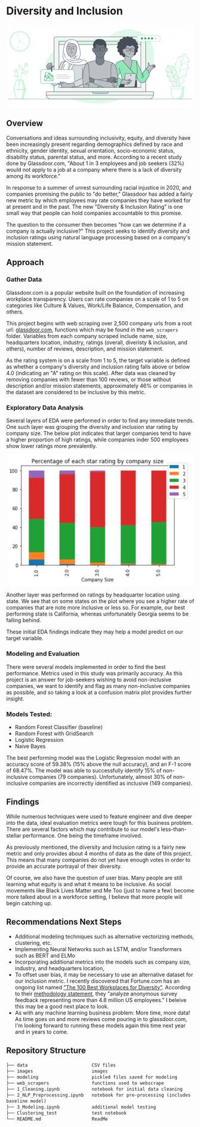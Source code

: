 <h1 id="toc_0">Diversity and Inclusion</h1>

<p><img src="images/glassdoor_header.png" alt=""></p>

<h2 id="toc_1">Overview</h2>

<p>Conversations and ideas surrounding inclusivity, equity, and diversity have been increasingly present regarding demographics defined by race and ethnicity, gender identity, sexual orientation, socio-economic status, disability status, parental status, and more. According to a recent study done by Glassdoor.com, &quot;About 1 in 3 employees and job seekers (32%) would not apply to a job at a company where there is a lack of diversity among its workforce.&quot;</p>

<p>In response to a summer of unrest surrounding racial injustice in 2020, and companies promising the public to &quot;do better,&quot;  Glassdoor has added a fairly new metric by which employees may rate companies they have worked for at present and in the past. The new &quot;Diversity &amp; Inclusion Rating&quot; is one small way that people can hold companies accountable to this promise.</p>

<p>The question to the consumer then becomes &quot;how can we determine if a company is actually inclusive?&quot; This project seeks to identify diversity and inclusion ratings using natural language processing based on a company&#39;s mission statement.</p>

<h2 id="toc_2">Approach</h2>

<h3 id="toc_3">Gather Data</h3>

<p>Glassdoor.com is a popular website built on the foundation of increasing workplace transparency. Users can rate companies on a scale of 1 to 5 on categories like Culture &amp; Values, Work/Life Balance, Compensation, and others.</p>

<p>This project begins with web scraping over 2,500 company urls from a root url: <a href="https://www.glassdoor.com/Explore/browse-companies.htm?overall_rating_low=0&amp;page=1&amp;isHiringSurge=0">glassdoor.com</a>, functions which may be found in the <code>web_scrapers</code> folder. Variables from each company scraped include name, size, headquarters location, industry, ratings (overall, diveristy &amp; inclusion, and others), number of reviews, description, and mission statement.</p>

<p>As the rating system is on a scale from 1 to 5, the target variable is defined as whether a company&#39;s diversity and inclusion rating falls above or below 4.0 (indicating an &quot;A&quot; rating on this scale). After data was cleaned by removing companies with fewer than 100 reviews, or those without description and/or mission statements, approximately 46% or companies in the dataset are considered to be inclusive by this metric.</p>

<h3 id="toc_4">Exploratory Data Analysis</h3>

<p>Several layers of EDA were performed in order to find any immediate trends. One such layer was grouping the diversity and inclusion star rating by company size. The below plot indicates that larger companies tend to have a higher proportion of high ratings, while companies inder 500 employees show lower ratings more prevalently.</p>

<p><img src="images/Star_rating_by_size.png" alt=""></p>

<p>Another layer was performed on ratings by headquarter location using state. We see that on some states on the plot where you see a higher rate of companies that are note more inclusive or less so. For example, our best performing state is California, whereas unfortunately Georgia seems to be falling behind.</p>

<p>These initial EDA findings indicate they may help a model predict on our target variable.</p>

<h3 id="toc_5">Modeling and Evaluation</h3>

<p>There were several models implemented in order to find the best performance. Metrics used in this study was primarily accuracy. As this project is an answer for job-seekers wishing to avoid non-inclusive companies, we want to identify and flag as many non-inclusive companies as possible, and so taking a look at a confusion matrix plot provides further insight. </p>

<h3 id="toc_6">Models Tested:</h3>

<ul>
<li>Random Forest Classifier (baseline)</li>
<li>Random Forest with GridSearch</li>
<li>Logistic Regression</li>
<li>Naive Bayes</li>
</ul>

<p>The best performing model was the Logistic Regression model with an accuracy score of 59.38% (15% above the null accuracy), and an F-1 score of 68.47%. The model was able to successfully identify 15% of non-inclusive companies (79 companies). Unfortunately, almost 30% of non-inclusive companies are incorrectly identified as inclusive (149 companies).</p>

<h2 id="toc_7">Findings</h2>

<p>While numerous techniques were used to feature engineer and dive deeper into the data, ideal evaluation metrics were tough for this business problem. There are several factors which may contribute to our model&#39;s less-than-stellar performance. One being the timeframe involved. </p>

<p>As previously mentioned, the diversity and Inclusion rating is a fairly new metric and only provides about 4 months of data as the date of this project. This means that many companies do not yet have enough votes in order to provide an accurate portrayal of their diversity.</p>

<p>Of course, we also have the question of user bias. Many people are still learning what equity is and what it means to be inclusive. As social movements like Black Lives Matter and Me Too (just to name a few) become more talked about in a workforce setting, I believe that more people will begin catching up.</p>

<h2 id="toc_8">Recommendations Next Steps</h2>

<ul>
<li>Additional modeling techniques such as alternative vectorizing methods, clustering, etc.</li>
<li>Implementing Neural Networks such as LSTM, and/or Transformers such as BERT and ELMo</li>
<li>Incorporating additional metrics into the models such as company size, industry, and headquarters location,</li>
<li>To offset user bias, it may be necessary to use an alternative dataset for our inclusion metric. I recently discovered that Fortune.com has an ongoing list named <a href="https://fortune.com/best-workplaces-for-diversity/">&quot;The 100 Best Workplaces for Diversity&quot;</a>. According to their <a href="https://fortune.com/franchise-list-page/best-workplaces-diversity-methodology-2019/">methodology statement</a>, they &quot;analyze anonymous survey feedback representing more than 4.8 million US employees.&quot; I beleive this may be a good next place to look.</li>
<li>As with any machine learning business problem: More time, more data! As time goes on and more reviews come pouring in to glassdoor.com, I&#39;m looking forward to running these models again this time next year and in years to come.</li>
</ul>

<h2 id="toc_9">Repository Structure</h2>

<div><pre><code class="language-none">├── data                        CSV files
├── images                      images    
├── modeling                    pickled files saved for modeling
├── web_scrapers                functions used to webscrape
├── 1_Cleaning.ipynb            notebook for initial data cleaning
├── 2_NLP_Preprocessing.ipynb   notebook for pre-processing (includes baseline model)
├── 3_Modeling.ipynb            additional model testing
├── Clustering_test             test notebook
└── README.md                   ReadMe</code></pre></div>
